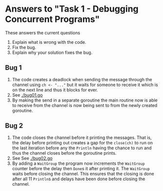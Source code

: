 # Answers to "Task 1 - Debugging Concurrent Programs"

These answers the current questions
1. Explain what is wrong with the code.
2. Fix the bug.
3. Explain why your solution fixes the bug.

## Bug 1
1. The code creates a deadlock when sending the message through the channel using `ch <- "..."` but it waits for someone to receive it which is on the next line and thus it blocks for ever.
2. See [./bug01.go](./bug01.go)
3. By making the send in a separate goroutine the main routine now is able to receive from the channel is now being sent to from the newly created goroutine.

## Bug 2
1. The code closes the channel before it printing the messages. That is, the delay before printing out creates a gap for the `close(ch)` to run on the last iteration before any the `Println` having the chance to run and thus the channel closes before the goroutine prints.
2. See See [./bug02.go](./bug02.go)
3. By adding a `WaitGroup` the program now increments the `WaitGroup` counter before the delay then `Done`s it after printing it. The `WaitGroup` waits before closing the channel. This ensures that the closing is done after all 11 `Println`s and delays have been done before closing the channel.
